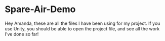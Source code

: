 # Spare-Air-Demo
Hey Amanda, these are all the files I have been using for my project.
If you use Unity, you should be able to open the project file, and see all the work I've done so far!
